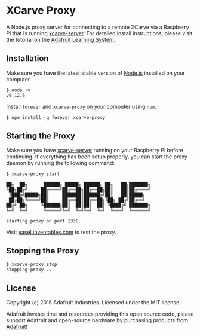 # XCarve Proxy
A Node.js proxy server for connecting to a remote XCarve via a Raspberry Pi that is running [xcarve-server][1].
For detailed install instructions, please visit the tutorial on the [Adafruit Learning System][4].

## Installation

Make sure you have the latest stable version of [Node.js][3] installed on your computer.

```console
$ node -v
v0.12.6
```
Install `forever` and `xcarve-proxy` on your computer using `npm`.

```console
$ npm install -g forever xcarve-proxy
```

## Starting the Proxy
Make sure you have [xcarve-server][1] running on your Raspberry Pi before continuing. If everything has
been setup properly, you can start the proxy daemon by running the following command:

```console
$ xcarve-proxy start

██╗  ██╗      ██████╗ █████╗ ██████╗ ██╗   ██╗███████╗
╚██╗██╔╝     ██╔════╝██╔══██╗██╔══██╗██║   ██║██╔════╝
 ╚███╔╝█████╗██║     ███████║██████╔╝██║   ██║█████╗
 ██╔██╗╚════╝██║     ██╔══██║██╔══██╗╚██╗ ██╔╝██╔══╝
██╔╝ ██╗     ╚██████╗██║  ██║██║  ██║ ╚████╔╝ ███████╗
╚═╝  ╚═╝      ╚═════╝╚═╝  ╚═╝╚═╝  ╚═╝  ╚═══╝  ╚══════╝

starting proxy on port 1338...
```

Visit [easel.inventables.com][2] to test the proxy.

## Stopping the Proxy

```console
$ xcarve-proxy stop
stopping proxy...
```
## License

Copyright (c) 2015 Adafruit Industries. Licensed under the MIT license.

Adafruit invests time and resources providing this open source code,
please support Adafruit and open-source hardware by purchasing products
from [Adafruit](https://adafruit.com)!

[1]: https://github.com/adafruit/xcarve-server
[2]: http://easel.inventables.com
[3]: https://nodejs.org
[4]: https://learn.adafruit.com/control-an-xcarve-cnc-machine-wirelessly-with-a-raspberry-pi

